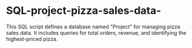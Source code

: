 # SQL-project-pizza-sales-data-
This SQL script defines a database named "Project" for managing pizza sales data. It includes queries for total orders, revenue, and identifying the highest-priced pizza. ​
